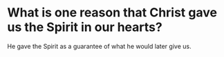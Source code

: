 # What is one reason that Christ gave us the Spirit in our hearts?

He gave the Spirit as a guarantee of what he would later give us.
